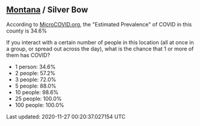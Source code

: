 
## [Montana](/united-states/montana) / Silver Bow

According to [MicroCOVID.org](http://microcovid.org),
the "Estimated Prevalence" of COVID in this county is 34.6%

If you interact with a certain number of people in this location
(all at once in a group, or spread out across the day), what is the chance that
1 or more of them has COVID?

- 1 person: 34.6%
- 2 people: 57.2%
- 3 people: 72.0%
- 5 people: 88.0%
- 10 people: 98.6%
- 25 people: 100.0%
- 100 people: 100.0%

Last updated: 2020-11-27 00:20:37.027154 UTC
